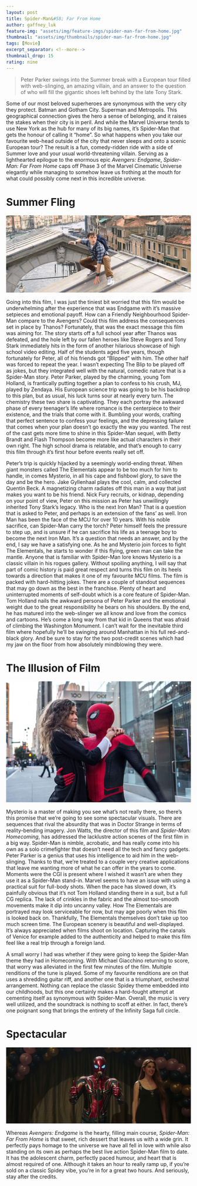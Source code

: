 ```yaml
---
layout: post
title: Spider-Man&#58; Far From Home
author: gaffney_luk
feature-img: "assets/img/feature-imgs/spider-man-far-from-home.jpg"
thumbnail: "assets/img/thumbnails/spider-man-far-from-home.jpg"
tags: [Movie]
excerpt_separator: <!--more-->
thumbnail_drop: 15
rating: nine
---
```


> Peter Parker swings into the Summer break with a European tour filled with web-slinging, an amazing villain, and an answer to the question of who will fill the gigantic shoes left behind by the late Tony Stark.
<!--more-->

Some of our most beloved superheroes are synonymous with the very city they protect. Batman and Gotham City. Superman and Metropolis. This geographical connection gives the hero a sense of belonging, and it raises the stakes when their city is in peril. And while the Marvel Universe tends to use New York as the hub for many of its big names, it’s Spider-Man that gets the honour of calling it “home”. So what happens when you take our favourite web-head outside of the city that never sleeps and onto a scenic European tour? The result is a fun, comedy-ridden ride with a side of Summer love and your usual world-threatening villain. Serving as a lighthearted epilogue to the enormous epic *Avengers: Endgame*, *Spider-Man: Far From Home* caps off Phase 3 of the Marvel Cinematic Universe elegantly while managing to somehow leave us frothing at the mouth for what could possibly come next in this incredible universe.

# Summer Fling

![Summer Fling](/assets/img/in-line/spider-man-far-from-home-1.jpg)

Going into this film, I was just the tiniest bit worried that this film would be underwhelming after the experience that was Endgame with it’s massive setpieces and emotional payoff. How can a Friendly Neighbourhood Spider-Man compare to the Avengers? Could this film address the consequences set in place by Thanos? Fortunately, that was the exact message this film was aiming for. The story starts off a full school year after Thanos was defeated, and the hole left by our fallen heroes like Steve Rogers and Tony Stark immediately hits in the form of another hilarious showcase of high school video editing. Half of the students aged five years, though fortunately for Peter, all of his friends got “Blipped” with him. The other half was forced to repeat the year. I wasn’t expecting The Blip to be played off as jokes, but they integrated well with the natural, comedic nature that is a Spider-Man story. Peter Parker, played by the charming, young Tom Holland, is frantically putting together a plan to confess to his crush, MJ, played by Zendaya. His European science trip was going to be his backdrop to this plan, but as usual, his luck turns sour at nearly every turn. The chemistry these two share is captivating. They each portray the awkward phase of every teenager’s life where romance is the centerpiece to their existence, and the trials that come with it. Bumbling your words, crafting that perfect sentence to confess your feelings, and the depressing failure that comes when your plan doesn’t go exactly the way you wanted. The rest of the cast gets more time to shine in this Spider-Man sequel, with Betty Brandt and Flash Thompson become more like actual characters in their own right. The high school drama is relatable, and that’s enough to carry this film through it’s first hour before events really set off.

Peter’s trip is quickly hijacked by a seemingly world-ending threat. When giant monsters called The Elementals appear to be too much for him to handle, in comes Mysterio, in all his cape and fishbowl glory, to save the day and be the hero. Jake Gyllenhaal plays the cool, calm, and collected Quentin Beck. A magnetizing charm radiates off this man in a way that just makes you want to be his friend. Nick Fury recruits, or kidnap, depending on your point of view, Peter on this mission as Peter has unwillingly inherited Tony Stark’s legacy. Who is the next Iron Man? That is a question that is asked to Peter, and perhaps is an extension of the fans’ as well. Iron Man has been the face of the MCU for over 10 years. With his noble sacrifice, can Spider-Man carry the torch? Peter himself feels the pressure to step up, and is unsure if he can sacrifice his life as a teenage boy to become the next Iron Man. It’s a question that needs an answer, and by the end, I say we have a satisfying one. As he and Mysterio join forces to fight The Elementals, he starts to wonder if this flying, green man can take the mantle. Anyone that is familiar with Spider-Man lore knows Mysterio is a classic villain in his rogues gallery. Without spoiling anything, I will say that part of comic history is paid great respect and turns this film on its heels towards a direction that makes it one of my favourite MCU films. The film is packed with hard-hitting jokes. There are a couple of standout sequences that may go down as the best in the franchise. Plenty of heart and uninterrupted moments of self-doubt which is a core feature of Spider-Man. Tom Holland nails the awkward persona of Peter Parker and the emotional weight due to the great responsibility he bears on his shoulders. By the end, he has matured into the web-slinger we all know and love from the comics and cartoons. He’s come a long way from that kid in Queens that was afraid of climbing the Washington Monument. I can’t wait for the inevitable third film where hopefully he’ll be swinging around Manhattan in his full red-and-black glory. And be sure to stay for the two post-credit scenes which had my jaw on the floor from how absolutely mindblowing they were.

# The Illusion of Film

![The Illusion of Film](/assets/img/in-line/spider-man-far-from-home-2.jpg)

Mysterio is a master of making you see what’s not really there, so there’s this promise that we’re going to see some spectacular visuals. There are sequences that rival the absurdity that was in Doctor Strange in terms of reality-bending imagery. Jon Watts, the director of this film and *Spider-Man: Homecoming*, has addressed the lacklustre action scenes of the first film in a big way. Spider-Man is nimble, acrobatic, and has really come into his own as a solo crimefighter that doesn’t need all the tech and fancy gadgets. Peter Parker is a genius that uses his intelligence to aid him in the web-slinging. Thanks to that, we’re treated to a couple very creative applications that leave me wanting more of what he can offer in the years to come. Moments were the CGI is present where I wished it wasn’t are when they use it as a Spider-Man stand-in. Marvel seems to have an issue with using a practical suit for full-body shots. When the pace has slowed down, it’s painfully obvious that it’s not Tom Holland standing there in a suit, but a full CG replica. The lack of crinkles in the fabric and the almost too-smooth movements make it dip into uncanny valley. How The Elementals are portrayed may look serviceable for now, but may age poorly when this film is looked back on. Thankfully, The Elementals themselves don’t take up too much screen time. The European scenery is beautiful and well-displayed. It’s always appreciated when films shoot on location. Capturing the canals of Venice for example added to the authenticity and helped to make this film feel like a real trip through a foreign land.

A small worry I had was whether if they were going to keep the Spider-Man theme they had in Homecoming. With Michael Giacchino returning to score, that worry was alleviated in the first few minutes of the film. Multiple renditions of the tune is played. Some of my favourite renditions are on that uses a shredding guitar riff, and another one that is a triumphant, orchestral arrangement. Nothing can replace the classic Spidey theme embedded into our childhoods, but this one certainly makes a hard-fought attempt at cementing itself as synonymous with Spider-Man. Overall, the music is very well utilized, and the soundtrack is nothing to scoff at either. In fact, there’s one poignant song that brings the entirety of the Infinity Saga full circle.

# Spectacular

![Spectacular](/assets/img/in-line/spider-man-far-from-home-3.jpg)

Whereas *Avengers: Endgame* is the hearty, filling main course, *Spider-Man: Far From Home* is that sweet, rich dessert that leaves us with a wide grin. It perfectly pays homage to the universe we have all fell in love with while also standing on its own as perhaps the best live action Spider-Man film to date. It has the adolescent charm, perfectly paced humour, and heart that is almost required of one. Although it takes an hour to really ramp up, if you’re sold on a classic Spidey vibe, you’re in for a great two hours. And seriously, stay after the credits.
